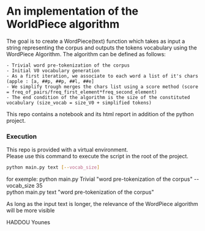 # An implementation of the WorldPiece algorithm
The goal is to create a WordPiece(text) function which takes as input a string representing the corpus and outputs the tokens vocabulary using the WordPiece Algorithm.
The algorithm can be defined as follows:

    - Trivial word pre-tokenization of the corpus 
    - Initial V0 vocabulary generation  
    - As a first iteration, we associate to each word a list of it's chars (apple : [a, ##p, ##p, ##l, ##e]
    - We simplify trough merges the chars list using a score method (score = freq_of_pairs/freq_first_element*freq_second_element)
    - The end condition of the algorithm is the size of the constituted vocabulary (size_vocab = size_V0 + simplified tokens)

This repo contains a notebook and its html report in addition of the python project.

### Execution
This repo is provided with a virtual environment.</br>
Please use this command to execute the script in the root of the project.

```bash
python main.py text [--vocab_size]
```

for exemple:
python main.py Trivial "word pre-tokenization of the corpus" --vocab_size 35</br>
python main.py text "word pre-tokenization of the corpus"

As long as the input text is longer, the relevance of the WordPiece algorithm will be more visible


HADDOU Younes
